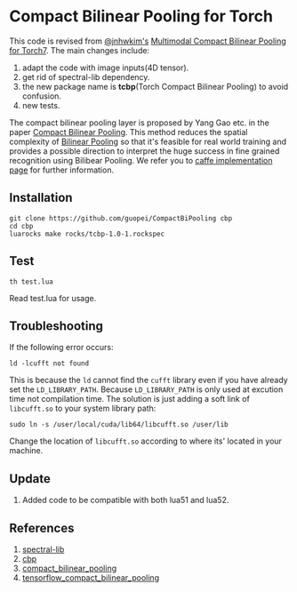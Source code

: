 # Compact Bilinear Pooling for Torch 

This code is revised from [@jnhwkim's](https://github.com/jnhwkim) [Multimodal Compact Bilinear Pooling for Torch7](https://github.com/jnhwkim/cbp). The main changes include:

1. adapt the code with image inputs(4D tensor).
2. get rid of spectral-lib dependency.
3. the new package name is **tcbp**(Torch Compact Bilinear Pooling) to avoid confusion.
4. new tests.

The compact bilinear pooling layer is proposed by Yang Gao etc. in the paper [Compact Bilinear Pooling](https://arxiv.org/abs/1511.06062). This method reduces the spatial complexity of [Bilinear Pooling](http://vis-www.cs.umass.edu/bcnn/docs/bcnn_iccv15.pdf) so that it's feasible for real world training and provides a possible direction to interpret the huge success in fine grained recognition using Bilibear Pooling. We refer you to [caffe implementation page](https://github.com/gy20073/compact_bilinear_pooling) for further information.

## Installation

```
git clone https://github.com/guopei/CompactBiPooling cbp
cd cbp
luarocks make rocks/tcbp-1.0-1.rockspec
```

## Test

```
th test.lua
```
Read test.lua for usage.

## Troubleshooting

If the following error occurs:
```
ld -lcufft not found
```
This is because the `ld` cannot find the `cufft` library even if you have already set the `LD_LIBRARY_PATH`. 
Because `LD_LIBRARY_PATH` is only used at excution time not compilation time.
The solution is just adding a soft link of `libcufft.so` to your system library path:
```
sudo ln -s /user/local/cuda/lib64/libcufft.so /user/lib
``` 
Change the location of `libcufft.so` according to where its' located in your machine.

## Update

1. Added code to be compatible with both lua51 and lua52.

## References
1. [spectral-lib](https://github.com/mbhenaff/spectral-lib)
2. [cbp](https://github.com/jnhwkim/cbp)
3. [compact_bilinear_pooling](https://github.com/gy20073/compact_bilinear_pooling)
4. [tensorflow_compact_bilinear_pooling](https://github.com/ronghanghu/tensorflow_compact_bilinear_pooling)

